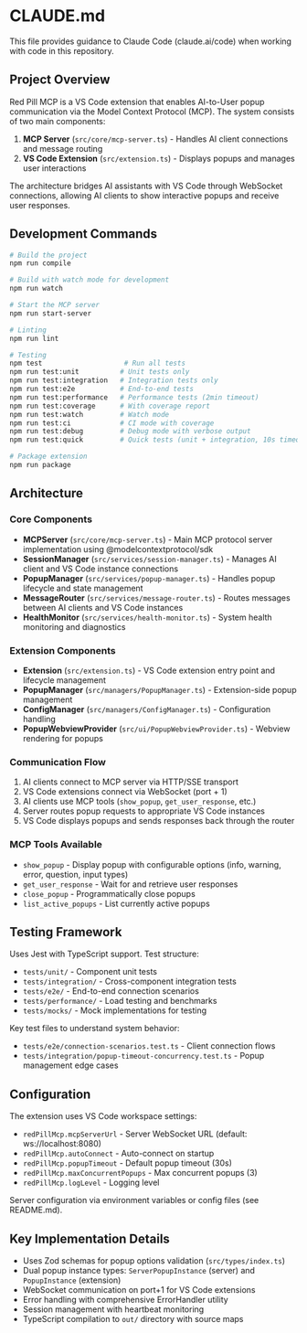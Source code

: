 # CLAUDE.md

This file provides guidance to Claude Code (claude.ai/code) when working with code in this repository.

## Project Overview

Red Pill MCP is a VS Code extension that enables AI-to-User popup communication via the Model Context Protocol (MCP). The system consists of two main components:

1. **MCP Server** (`src/core/mcp-server.ts`) - Handles AI client connections and message routing
2. **VS Code Extension** (`src/extension.ts`) - Displays popups and manages user interactions

The architecture bridges AI assistants with VS Code through WebSocket connections, allowing AI clients to show interactive popups and receive user responses.

## Development Commands

```bash
# Build the project
npm run compile

# Build with watch mode for development
npm run watch

# Start the MCP server
npm run start-server

# Linting
npm run lint

# Testing
npm test                    # Run all tests
npm run test:unit          # Unit tests only
npm run test:integration   # Integration tests only
npm run test:e2e           # End-to-end tests
npm run test:performance   # Performance tests (2min timeout)
npm run test:coverage      # With coverage report
npm run test:watch         # Watch mode
npm run test:ci            # CI mode with coverage
npm run test:debug         # Debug mode with verbose output
npm run test:quick         # Quick tests (unit + integration, 10s timeout)

# Package extension
npm run package
```

## Architecture

### Core Components

- **MCPServer** (`src/core/mcp-server.ts`) - Main MCP protocol server implementation using @modelcontextprotocol/sdk
- **SessionManager** (`src/services/session-manager.ts`) - Manages AI client and VS Code instance connections
- **PopupManager** (`src/services/popup-manager.ts`) - Handles popup lifecycle and state management
- **MessageRouter** (`src/services/message-router.ts`) - Routes messages between AI clients and VS Code instances
- **HealthMonitor** (`src/services/health-monitor.ts`) - System health monitoring and diagnostics

### Extension Components

- **Extension** (`src/extension.ts`) - VS Code extension entry point and lifecycle management
- **PopupManager** (`src/managers/PopupManager.ts`) - Extension-side popup management
- **ConfigManager** (`src/managers/ConfigManager.ts`) - Configuration handling
- **PopupWebviewProvider** (`src/ui/PopupWebviewProvider.ts`) - Webview rendering for popups

### Communication Flow

1. AI clients connect to MCP server via HTTP/SSE transport
2. VS Code extensions connect via WebSocket (port + 1)
3. AI clients use MCP tools (`show_popup`, `get_user_response`, etc.)
4. Server routes popup requests to appropriate VS Code instances
5. VS Code displays popups and sends responses back through the router

### MCP Tools Available

- `show_popup` - Display popup with configurable options (info, warning, error, question, input types)
- `get_user_response` - Wait for and retrieve user responses
- `close_popup` - Programmatically close popups
- `list_active_popups` - List currently active popups

## Testing Framework

Uses Jest with TypeScript support. Test structure:
- `tests/unit/` - Component unit tests
- `tests/integration/` - Cross-component integration tests  
- `tests/e2e/` - End-to-end connection scenarios
- `tests/performance/` - Load testing and benchmarks
- `tests/mocks/` - Mock implementations for testing

Key test files to understand system behavior:
- `tests/e2e/connection-scenarios.test.ts` - Client connection flows
- `tests/integration/popup-timeout-concurrency.test.ts` - Popup management edge cases

## Configuration

The extension uses VS Code workspace settings:
- `redPillMcp.mcpServerUrl` - Server WebSocket URL (default: ws://localhost:8080)
- `redPillMcp.autoConnect` - Auto-connect on startup
- `redPillMcp.popupTimeout` - Default popup timeout (30s)
- `redPillMcp.maxConcurrentPopups` - Max concurrent popups (3)
- `redPillMcp.logLevel` - Logging level

Server configuration via environment variables or config files (see README.md).

## Key Implementation Details

- Uses Zod schemas for popup options validation (`src/types/index.ts`)
- Dual popup instance types: `ServerPopupInstance` (server) and `PopupInstance` (extension)
- WebSocket communication on port+1 for VS Code extensions
- Error handling with comprehensive ErrorHandler utility
- Session management with heartbeat monitoring
- TypeScript compilation to `out/` directory with source maps